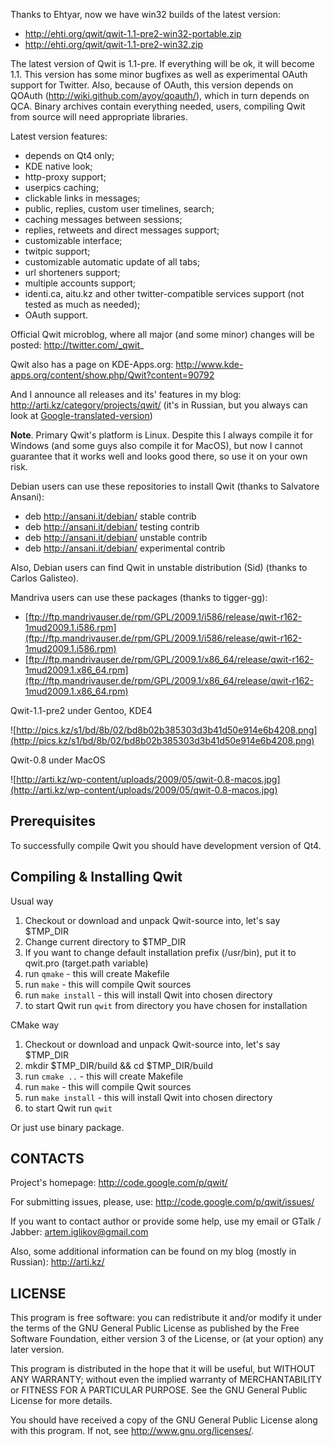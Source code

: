 Thanks to Ehtyar, now we have win32 builds of the latest version:
  * http://ehti.org/qwit/qwit-1.1-pre2-win32-portable.zip
  * http://ehti.org/qwit/qwit-1.1-pre2-win32.zip


The latest version of Qwit is 1.1-pre. If everything will be ok, it will become 1.1. This version has some minor bugfixes as well as experimental OAuth support for Twitter. Also, because of OAuth, this version depends on QOAuth (http://wiki.github.com/ayoy/qoauth/), which in turn depends on QCA. Binary archives contain everything needed, users, compiling Qwit from source will need appropriate libraries.

Latest version features:
  * depends on Qt4 only;
  * KDE native look;
  * http-proxy support;
  * userpics caching;
  * clickable links in messages;
  * public, replies, custom user timelines, search;
  * caching messages between sessions;
  * replies, retweets and direct messages support;
  * customizable interface;
  * twitpic support;
  * customizable automatic update of all tabs;
  * url shorteners support;
  * multiple accounts support;
  * identi.ca, aitu.kz and other twitter-compatible services support (not tested as much as needed);
  * OAuth support.

Official Qwit microblog, where all major (and some minor) changes will be posted: http://twitter.com/_qwit_

Qwit also has a page on KDE-Apps.org: http://www.kde-apps.org/content/show.php/Qwit?content=90792

And I announce all releases and its' features in my blog: http://arti.kz/category/projects/qwit/ (it's in Russian, but you always can look at [Google-translated-version](http://translate.google.com/translate?client=tmpg&hl=en&u=http%3A%2F%2Farti.kz%2Fcategory%2Fprojects%2Fqwit%2F&langpair=ru|en))

**Note**. Primary Qwit's platform is Linux. Despite this I always compile it for Windows (and some guys also compile it for MacOS), but now I cannot guarantee that it works well and looks good there, so use it on your own risk.

Debian users can use these repositories to install Qwit (thanks to Salvatore Ansani):

  * deb http://ansani.it/debian/ stable contrib
  * deb http://ansani.it/debian/ testing contrib
  * deb http://ansani.it/debian/ unstable contrib
  * deb http://ansani.it/debian/ experimental contrib

Also, Debian users can find Qwit in unstable distribution (Sid) (thanks to Carlos Galisteo).

Mandriva users can use these packages (thanks to tigger-gg):

  * [ftp://ftp.mandrivauser.de/rpm/GPL/2009.1/i586/release/qwit-r162-1mud2009.1.i586.rpm](ftp://ftp.mandrivauser.de/rpm/GPL/2009.1/i586/release/qwit-r162-1mud2009.1.i586.rpm)
  * [ftp://ftp.mandrivauser.de/rpm/GPL/2009.1/x86_64/release/qwit-r162-1mud2009.1.x86_64.rpm](ftp://ftp.mandrivauser.de/rpm/GPL/2009.1/x86_64/release/qwit-r162-1mud2009.1.x86_64.rpm)


Qwit-1.1-pre2 under Gentoo, KDE4

![http://pics.kz/s1/bd/8b/02/bd8b02b385303d3b41d50e914e6b4208.png](http://pics.kz/s1/bd/8b/02/bd8b02b385303d3b41d50e914e6b4208.png)

Qwit-0.8 under MacOS

![http://arti.kz/wp-content/uploads/2009/05/qwit-0.8-macos.jpg](http://arti.kz/wp-content/uploads/2009/05/qwit-0.8-macos.jpg)

## Prerequisites ##

To successfully compile Qwit you should have development version of Qt4.

## Compiling & Installing Qwit ##

Usual way

  1. Checkout or download and unpack Qwit-source into, let's say $TMP\_DIR
  1. Change current directory to $TMP\_DIR
  1. If you want to change default installation prefix (/usr/bin), put it to qwit.pro (target.path variable)
  1. run `qmake` - this will create Makefile
  1. run `make` - this will compile Qwit sources
  1. run `make install` - this will install Qwit into chosen directory
  1. to start Qwit run `qwit` from directory you have chosen for installation

CMake way

  1. Checkout or download and unpack Qwit-source into, let's say $TMP\_DIR
  1. mkdir $TMP\_DIR/build && cd $TMP\_DIR/build
  1. run `cmake ..` - this will create Makefile
  1. run `make` - this will compile Qwit sources
  1. run `make install` - this will install Qwit into chosen directory
  1. to start Qwit run `qwit`

Or just use binary package.

## CONTACTS ##

Project's homepage: http://code.google.com/p/qwit/

For submitting issues, please, use: http://code.google.com/p/qwit/issues/

If you want to contact author or provide some help, use my email or GTalk / Jabber: artem.iglikov@gmail.com

Also, some additional information can be found on my blog (mostly in Russian): http://arti.kz/

## LICENSE ##

This program is free software: you can redistribute it and/or modify
it under the terms of the GNU General Public License as published by
the Free Software Foundation, either version 3 of the License, or
(at your option) any later version.

This program is distributed in the hope that it will be useful,
but WITHOUT ANY WARRANTY; without even the implied warranty of
MERCHANTABILITY or FITNESS FOR A PARTICULAR PURPOSE.  See the
GNU General Public License for more details.

You should have received a copy of the GNU General Public License
along with this program.  If not, see <http://www.gnu.org/licenses/>.